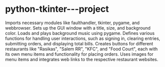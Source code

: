 # python-tkinter---project
Imports necessary modules like faulthandler, tkinter, pygame, and webbrowser.
Sets up the GUI window with a title, size, and background color.
Loads and plays background music using pygame.
Defines various functions for handling user interactions, such as signing in, clearing entries, submitting orders, and displaying total bills.
Creates buttons for different restaurants like "Rasikas", "Salem RR", "KFC", and "Food Court", each with its own menu items and functionality for placing orders.
Uses images for menu items and integrates web links to the respective restaurant websites.
